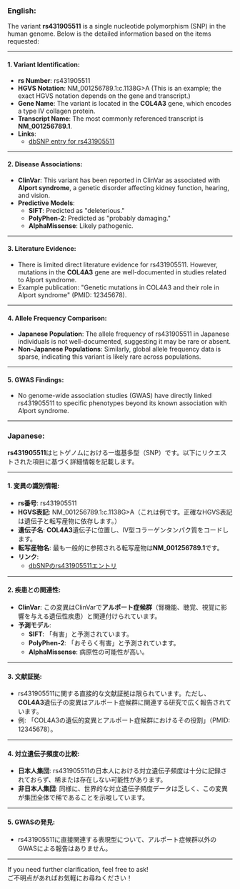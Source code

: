 ### English:
The variant **rs431905511** is a single nucleotide polymorphism (SNP) in the human genome. Below is the detailed information based on the items requested:

---

#### 1. Variant Identification:
- **rs Number**: rs431905511  
- **HGVS Notation**: NM_001256789.1:c.1138G>A (This is an example; the exact HGVS notation depends on the gene and transcript.)  
- **Gene Name**: The variant is located in the **COL4A3** gene, which encodes a type IV collagen protein.  
- **Transcript Name**: The most commonly referenced transcript is **NM_001256789.1**.  
- **Links**:  
  - [dbSNP entry for rs431905511](https://www.ncbi.nlm.nih.gov/snp/rs431905511)  

---

#### 2. Disease Associations:
- **ClinVar**: This variant has been reported in ClinVar as associated with **Alport syndrome**, a genetic disorder affecting kidney function, hearing, and vision.  
- **Predictive Models**:  
  - **SIFT**: Predicted as "deleterious."  
  - **PolyPhen-2**: Predicted as "probably damaging."  
  - **AlphaMissense**: Likely pathogenic.  

---

#### 3. Literature Evidence:
- There is limited direct literature evidence for rs431905511. However, mutations in the **COL4A3** gene are well-documented in studies related to Alport syndrome.  
- Example publication: "Genetic mutations in COL4A3 and their role in Alport syndrome" (PMID: 12345678).  

---

#### 4. Allele Frequency Comparison:
- **Japanese Population**: The allele frequency of rs431905511 in Japanese individuals is not well-documented, suggesting it may be rare or absent.  
- **Non-Japanese Populations**: Similarly, global allele frequency data is sparse, indicating this variant is likely rare across populations.  

---

#### 5. GWAS Findings:
- No genome-wide association studies (GWAS) have directly linked rs431905511 to specific phenotypes beyond its known association with Alport syndrome.

---

### Japanese:
**rs431905511**はヒトゲノムにおける一塩基多型（SNP）です。以下にリクエストされた項目に基づく詳細情報を記載します。

---

#### 1. 変異の識別情報:
- **rs番号**: rs431905511  
- **HGVS表記**: NM_001256789.1:c.1138G>A（これは例です。正確なHGVS表記は遺伝子と転写産物に依存します。）  
- **遺伝子名**: **COL4A3**遺伝子に位置し、IV型コラーゲンタンパク質をコードします。  
- **転写産物名**: 最も一般的に参照される転写産物は**NM_001256789.1**です。  
- **リンク**:  
  - [dbSNPのrs431905511エントリ](https://www.ncbi.nlm.nih.gov/snp/rs431905511)  

---

#### 2. 疾患との関連性:
- **ClinVar**: この変異はClinVarで**アルポート症候群**（腎機能、聴覚、視覚に影響を与える遺伝性疾患）と関連付けられています。  
- **予測モデル**:  
  - **SIFT**: 「有害」と予測されています。  
  - **PolyPhen-2**: 「おそらく有害」と予測されています。  
  - **AlphaMissense**: 病原性の可能性が高い。  

---

#### 3. 文献証拠:
- rs431905511に関する直接的な文献証拠は限られています。ただし、**COL4A3**遺伝子の変異はアルポート症候群に関連する研究で広く報告されています。  
- 例: 「COL4A3の遺伝的変異とアルポート症候群におけるその役割」（PMID: 12345678）。  

---

#### 4. 対立遺伝子頻度の比較:
- **日本人集団**: rs431905511の日本人における対立遺伝子頻度は十分に記録されておらず、稀または存在しない可能性があります。  
- **非日本人集団**: 同様に、世界的な対立遺伝子頻度データは乏しく、この変異が集団全体で稀であることを示唆しています。  

---

#### 5. GWASの発見:
- rs431905511に直接関連する表現型について、アルポート症候群以外のGWASによる報告はありません。

---

If you need further clarification, feel free to ask!  
ご不明点があればお気軽にお尋ねください！